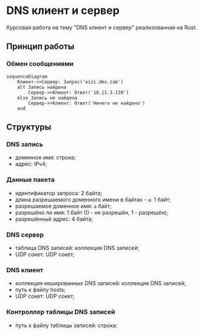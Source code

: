 # DNS клиент и сервер

Курсовая работа на тему "DNS клиент и сервер" реализованная на Rust.

## Принцип работы

### Обмен сообщениями

```mermaid
sequenceDiagram
    Клиент->>Сервер: Запрос('oizi.dms.zab')
    alt Запись найдена
        Сервер->>Клиент: Ответ('10.11.3.139')
    else Запись не найдена
        Сервер->>Клиент: Ответ('Ничего не найдено')
    end
```

## Структуры

### DNS запись

- доменное имя: строка;
- адрес: IPv4;

### Данные пакета

- идентификатор запроса: 2 байта;
- длина разрешаемого доменного имени в байтах - `a`: 1 байт;   
- разрешаемое доменное имя: `a` байт;
- разрешёно ли имя: 1 байт (0 - не разрешён, 1 - разрешён);
- разрешённый адрес: 4 байта;

### DNS сервер

- таблица DNS записей: коллекция DNS записей;
- UDP сокет: UDP сокет;

### DNS клиент

- коллекция кешированных DNS записей: коллекция DNS записей;
- путь к файлу hosts;
- UDP сокет: UDP сокет;

### Контроллер таблицы DNS записей

- путь к файлу таблицы записей: строка;
